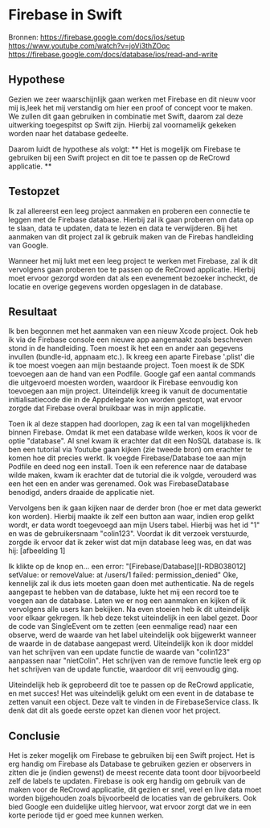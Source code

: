 # Firebase in Swift
Bronnen: 
https://firebase.google.com/docs/ios/setup
https://www.youtube.com/watch?v=joVi3thZOqc
https://firebase.google.com/docs/database/ios/read-and-write

## Hypothese
Gezien we zeer waarschijnlijk gaan werken met Firebase en dit nieuw voor mij is,leek het mij verstandig om hier een proof of concept voor te maken. We zullen dit gaan gebruiken in combinatie met Swift, daarom zal deze uitwerking toegespitst op Swift zijn. Hierbij zal voornamelijk gekeken worden naar het database gedeelte. 

Daarom luidt de hypothese als volgt:
** Het is mogelijk om Firebase te gebruiken bij een Swift project en dit toe te passen op de ReCrowd applicatie. **


## Testopzet
Ik zal allereerst een leeg project aanmaken en proberen een connectie te leggen met de Firebase database. Hierbij zal ik gaan proberen om data op te slaan, data te updaten, data te lezen en data te verwijderen. Bij het aanmaken van dit project zal ik gebruik maken van de Firebas handleiding van Google.

Wanneer het mij lukt met een leeg project te werken met Firebase, zal ik dit vervolgens gaan proberen toe te passen op de ReCrowd applicatie. Hierbij moet ervoor gezorgd worden dat als een evenement bezoeker incheckt, de locatie en overige gegevens worden opgeslagen in de database. 


## Resultaat
Ik ben begonnen met het aanmaken van een nieuw Xcode project. Ook heb ik via de Firebase console een nieuwe app aangemaakt zoals beschreven stond in de handleiding. Toen moest ik het een en ander aan gegevens invullen (bundle-id, appnaam etc.). Ik kreeg een aparte Firebase '.plist' die ik toe moest voegen aan mijn bestaande project. 
Toen moest ik de SDK toevoegen aan de hand van een Podfile. Google gaf een aantal commands die uitgevoerd moesten worden, waardoor ik Firebase eenvoudig kon toevoegen aan mijn project. Uiteindelijk kreeg ik vanuit de documentatie initialisatiecode die in de Appdelegate kon worden gestopt, wat ervoor zorgde dat Firebase overal bruikbaar was in mijn applicatie.

Toen ik al deze stappen had doorlopen, zag ik een tal van mogelijkheden binnen Firebase. Omdat ik met een database wilde werken, koos ik voor de optie "database". Al snel kwam ik erachter dat dit een NoSQL database is. Ik ben een tutorial via Youtube gaan kijken (zie tweede bron) om erachter te komen hoe dit precies werkt. Ik voegde Firebase/Database toe aan mijn Podfile en deed nog een install. Toen ik een reference naar de database wilde maken, kwam ik erachter dat de tutorial die ik volgde, verouderd was een het een en ander was gerenamed. Ook was FirebaseDatabase benodigd, anders draaide de applicatie niet. 

Vervolgens ben ik gaan kijken naar de derder bron (hoe er met data gewerkt kon worden). Hierbij maakte ik zelf een button aan waar, indien erop gelikt wordt, er data wordt toegevoegd aan mijn Users tabel. Hierbij was het id "1" en was de gebruikersnaam "colin123". Voordat ik dit verzoek verstuurde, zorgde ik ervoor dat ik zeker wist dat mijn database leeg was, en dat was hij:
[afbeelding 1]

Ik klikte op de knop en... een error:
"[Firebase/Database][I-RDB038012] setValue: or removeValue: at /users/1 failed: permission_denied"
Oke, kennelijk zal ik dus iets moeten gaan doen met authenticatie. Na de regels aangepast te hebben van de database, lukte het mij een record toe te voegen aan de database. Laten we er nog een aanmaken en kijken of ik vervolgens alle users kan bekijken. Na even stoeien heb ik dit uiteindelijk voor elkaar gekregen. Ik heb deze tekst uiteindelijk in een label gezet. Door de code van SingleEvent om te zetten (een eenmalige read) naar een observe, werd de waarde van het label uiteindelijk ook bijgewerkt wanneer de waarde in de database aangepast werd. Uiteindelijk kon ik door middel van het schrijven van een update functie de waarde van "colin123" aanpassen naar "nietColin". Het schrijven van de remove functie leek erg op het schrijven van de update functie, waardoor dit vrij eenvoudig ging.

Uiteindelijk heb ik geprobeerd dit toe te passen op de ReCrowd applicatie, en met succes! Het was uiteindelijk gelukt om een event in de database te zetten vanuit een object. Deze valt te vinden in de FirebaseService class. Ik denk dat dit als goede eerste opzet kan dienen voor het project.


## Conclusie
Het is zeker mogelijk om Firebase te gebruiken bij een Swift project. Het is erg handig om Firebase als Database te gebruiken gezien er observers in zitten die je (indien gewenst) de meest recente data toont door bijvoorbeeld zelf de labels te updaten. Firebase is ook erg handig om gebruik van de maken voor de ReCrowd applicatie, dit gezien er snel, veel en live data moet worden bijgehouden zoals bijvoorbeeld de locaties van de gebruikers. Ook bied Google een duidelijke uitleg hiervoor, wat ervoor zorgt dat we in een korte periode tijd er goed mee kunnen werken.